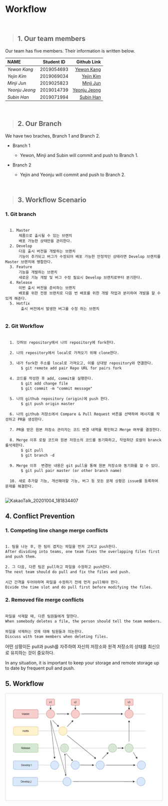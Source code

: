 # Workflow
<br/>

> ## 1. Our team members
Our team has five members. Their information is written below.<br/>
 
| NAME            | Student ID    | Github Link            |
|:----------------|:-------------:| ----------------------:|
| _Yewon Kang_    | 2019054693    | [Yewon Kang](https://github.com/yewonkang00)  |
| _Yejin Kim_     | 2019069034    | [Yejin Kim](https://github.com/yejin00)       |
| _Minji Jun_    | 2019025823    | [Minji Jun](https://github.com/minji9924)    |
| _Yeonju Jeong_  | 2019014739    | [Yeonju Jeong](https://github.com/yeonjujeong)|
| _Subin Han_     | 2019071994    | [Subin Han](https://github.com/hansususu)     | 

<br/>

> ## 2. Our Branch
We have two braches, Branch 1 and Branch 2.

* Branch 1
	* Yewon, Minji and Subin will commit and push to Branch 1.

* Branch 2
	* Yejin and Yeonju will commit and push to Branch 2.
<br/>

> ## 3. Workflow Scenario

### 1. Git branch
  <pre><code>
  1. Master 
  &nbsp;&nbsp;&nbsp;&nbsp;제품으로 출시될 수 있는 브랜치
  &nbsp;&nbsp;&nbsp;&nbsp;배포 가능한 상태만을 관리한다.
  2. Develop 
  &nbsp;&nbsp;&nbsp;&nbsp;다음 출시 버전을 개발하는 브랜치
  &nbsp;&nbsp;&nbsp;&nbsp;기능이 추가되고 버그가 수정되어 배포 가능한 안정적인 상태라면 Develop 브랜치를 Master 브랜치에 병합한다.
  3. Feature 
  &nbsp;&nbsp;&nbsp;&nbsp;기능을 개발하는 브랜치
  &nbsp;&nbsp;&nbsp;&nbsp;새로운 기능 개발 및 버그 수정 필요시 Develop 브랜치로부터 분기한다. 
  4. Release 
  &nbsp;&nbsp;&nbsp;&nbsp;이번 출시 버전을 준비하는 브랜치
  &nbsp;&nbsp;&nbsp;&nbsp;배포를 위한 전용 브랜치로 다음 번 배포를 위한 개발 작업과 분리하여 개발을 할 수 있게 해준다.
  5. Hotfix 
  &nbsp;&nbsp;&nbsp;&nbsp; 출시 버전에서 발생한 버그를 수정 하는 브랜치
  </code></pre>

### 2. Git Workflow
  <pre><code>
  1. 깃허브 repository에서 나의 repository에 fork한다.
  
  2. 나의 repository에서 local로 가져오기 위해 clone한다.
  
  3. 내가 fork한 주소를 local로 가져오고, 이를 상대방 repository와 연결한다.
  &nbsp;&nbsp;&nbsp;&nbsp; $ git remote add pair Repo URL for pairs fork
  
  4. 코드를 작성한 후 add, commit을 실행한다.
  &nbsp;&nbsp;&nbsp;&nbsp; $ git add change file
   &nbsp;&nbsp;&nbsp;&nbsp;$ git commit -m "commit message"
   
  5. 나의 github repository (origin)에 push 한다. 
   &nbsp;&nbsp;&nbsp;&nbsp;$ git push origin master
   
  6. 나의 github 저장소에서 Compare & Pull Request 버튼을 선택하여 메시지를 작성하고 PR을 생성한다.

  7. PR을 받은 원본 저장소 관리자는 코드 변경 내역을 확인하고 Merge 여부를 결정한다.

  8. Merge 이후 로컬 코드와 원본 저장소의 코드를 동기화하고, 작업하던 로컬의 branck를삭제한다.
  &nbsp;&nbsp;&nbsp;&nbsp; $ git pull <remote_repo_name>
  &nbsp;&nbsp;&nbsp;&nbsp; $ git branch -d <branch_name>

  9. Merge 이후  변경된 내용은 git pull을 통해 원본 저장소와 동기화를 할 수 있다. 
  &nbsp;&nbsp;&nbsp;&nbsp; $ git pull pair master (or other branch name)

  10. 새로 추가할 기능, 개선해야할 기능, 버그 등 모든 문제 상황은 issue를 등록하여 문제를 해결한다. 
  </code></pre>
  ![KakaoTalk_20201004_181834407](https://user-images.githubusercontent.com/54140431/95012526-40ea4500-0674-11eb-8ac6-5a19fee3bf55.jpg)

## 4. Conflict Prevention

### 1. Competing line change merge conflicts
<pre><code>
1. 팀을 나눈 후, 한 팀이 겹치는 파일을 먼저 고치고 push한다.
After dividing into teams, one team fixes the overlapping files first and push them.

2. 그 다음, 다른 팀은 pull하고 파일을 수정하고 push한다.
The next team should do pull and fix the files and push.

시간 간격을 두어야하며 파일을 수정하기 전에 먼저 pull해야 한다.
Divide the time slot and do pull first before modifying the files.
</pre></code>

### 2. Removed file merge conflicts
<pre><code>
파일을 삭제할 때, 다른 팀원들에게 말한다.
When somebody deletes a file, the person should tell the team members.

파일을 삭제하는 것에 대해 팀원들과 의논한다.
Discuss with team members when deleting files.
</pre></code>

어떤 상황이든 pull과 push를 자주하여 자신의 저장소와 원격 저장소의 상태를 최신으로 유지하는 것이 중요하다.

In any situation, it is important to keep your storage and remote storage up to date by frequent pull and push.


## 5. Workflow

  ![workflow](https://raw.githubusercontent.com/minji9924/SE2020_new/minji1/image/workflow2.png)
